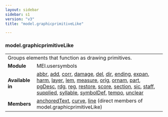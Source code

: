 ```yaml
---
layout: sidebar
sidebar: s1
version: "v3"
title: "model.graphicprimitiveLike"

---
```


<div class="classSpec model">
   <h3 id="model.graphicprimitiveLike">model.graphicprimitiveLike</h3>
   <table class="wovenodd">
      <tr>
         <td colspan="2" class="wovenodd-col2">Groups elements that function as drawing primitives.</td>
      </tr>
      <tr>
         <td class="wovenodd-col1">
            <strong>Module</strong>
         </td>
         <td class="wovenodd-col2">MEI.usersymbols</td>
      </tr>
      <tr>
         <td class="wovenodd-col1">
            <strong>Available in</strong>
         </td>
         <td class="wovenodd-col2">
            <div class="parent">
               <div>
                  <a class="link_odd_elementSpec" href="{{ site.baseurl }}/{{ page.version }}/elements/abbr.html">abbr</a>, 
                  <a class="link_odd_elementSpec" href="{{ site.baseurl }}/{{ page.version }}/elements/add.html">add</a>, 
                  <a class="link_odd_elementSpec" href="{{ site.baseurl }}/{{ page.version }}/elements/corr.html">corr</a>, 
                  <a class="link_odd_elementSpec" href="{{ site.baseurl }}/{{ page.version }}/elements/damage.html">damage</a>, 
                  <a class="link_odd_elementSpec" href="{{ site.baseurl }}/{{ page.version }}/elements/del.html">del</a>, 
                  <a class="link_odd_elementSpec" href="{{ site.baseurl }}/{{ page.version }}/elements/dir.html">dir</a>, 
                  <a class="link_odd_elementSpec" href="{{ site.baseurl }}/{{ page.version }}/elements/ending.html">ending</a>, 
                  <a class="link_odd_elementSpec" href="{{ site.baseurl }}/{{ page.version }}/elements/expan.html">expan</a>, 
                  <a class="link_odd_elementSpec" href="{{ site.baseurl }}/{{ page.version }}/elements/harm.html">harm</a>, 
                  <a class="link_odd_elementSpec" href="{{ site.baseurl }}/{{ page.version }}/elements/layer.html">layer</a>, 
                  <a class="link_odd_elementSpec" href="{{ site.baseurl }}/{{ page.version }}/elements/lem.html">lem</a>, 
                  <a class="link_odd_elementSpec" href="{{ site.baseurl }}/{{ page.version }}/elements/measure.html">measure</a>, 
                  <a class="link_odd_elementSpec" href="{{ site.baseurl }}/{{ page.version }}/elements/orig.html">orig</a>, 
                  <a class="link_odd_elementSpec" href="{{ site.baseurl }}/{{ page.version }}/elements/ornam.html">ornam</a>, 
                  <a class="link_odd_elementSpec" href="{{ site.baseurl }}/{{ page.version }}/elements/part.html">part</a>, 
                  <a class="link_odd_elementSpec" href="{{ site.baseurl }}/{{ page.version }}/elements/pgDesc.html">pgDesc</a>, 
                  <a class="link_odd_elementSpec" href="{{ site.baseurl }}/{{ page.version }}/elements/rdg.html">rdg</a>, 
                  <a class="link_odd_elementSpec" href="{{ site.baseurl }}/{{ page.version }}/elements/reg.html">reg</a>, 
                  <a class="link_odd_elementSpec" href="{{ site.baseurl }}/{{ page.version }}/elements/restore.html">restore</a>, 
                  <a class="link_odd_elementSpec" href="{{ site.baseurl }}/{{ page.version }}/elements/score.html">score</a>, 
                  <a class="link_odd_elementSpec" href="{{ site.baseurl }}/{{ page.version }}/elements/section.html">section</a>, 
                  <a class="link_odd_elementSpec" href="{{ site.baseurl }}/{{ page.version }}/elements/sic.html">sic</a>, 
                  <a class="link_odd_elementSpec" href="{{ site.baseurl }}/{{ page.version }}/elements/staff.html">staff</a>, 
                  <a class="link_odd_elementSpec" href="{{ site.baseurl }}/{{ page.version }}/elements/supplied.html">supplied</a>, 
                  <a class="link_odd_elementSpec" href="{{ site.baseurl }}/{{ page.version }}/elements/syllable.html">syllable</a>, 
                  <a class="link_odd_elementSpec" href="{{ site.baseurl }}/{{ page.version }}/elements/symbolDef.html">symbolDef</a>, 
                  <a class="link_odd_elementSpec" href="{{ site.baseurl }}/{{ page.version }}/elements/tempo.html">tempo</a>, 
                  <a class="link_odd_elementSpec" href="{{ site.baseurl }}/{{ page.version }}/elements/unclear.html">unclear</a>
               </div>
            </div>
         </td>
      </tr>
      <tr>
         <td class="wovenodd-col1">
            <strong>Members</strong>
         </td>
         <td class="wovenodd-col2">
            <div class="parent">
               <div>
                  <a class="link_odd_elementSpec" href="{{ site.baseurl }}/{{ page.version }}/elements/anchoredText.html">anchoredText</a>, 
                  <a class="link_odd_elementSpec" href="{{ site.baseurl }}/{{ page.version }}/elements/curve.html">curve</a>, 
                  <a class="link_odd_elementSpec" href="{{ site.baseurl }}/{{ page.version }}/elements/line.html">line</a> (direct members of model.graphicprimitiveLike)
               </div>
            </div>
         </td>
      </tr>
   </table>
</div>